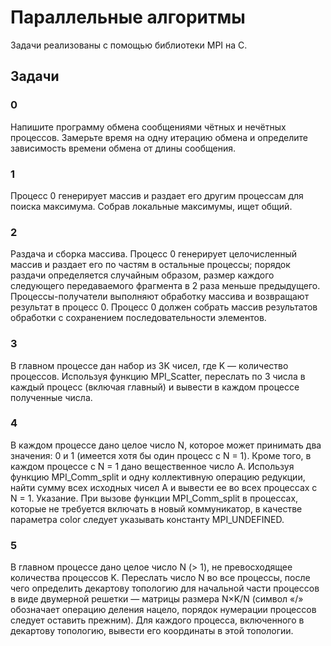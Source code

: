 # Параллельные алгоритмы

Задачи реализованы с помощью библиотеки MPI на C.

## Задачи

### 0

Напишите программу обмена сообщениями чётных и нечётных процессов. Замерьте время на одну итерацию обмена и определите зависимость времени обмена от длины сообщения.

### 1

Процесс 0 генерирует массив и раздает его другим процессам для поиска максимума. Собрав локальные максимумы, ищет общий.

### 2

Раздача и сборка массива. Процесс 0 генерирует целочисленный массив
и раздает его по частям в остальные процессы; порядок раздачи определяется
случайным образом, размер каждого следующего передаваемого фрагмента в 2
раза меньше предыдущего. Процессы-получатели выполняют обработку
массива и возвращают результат в процесс 0. Процесс 0 должен собрать массив
результатов обработки с сохранением последовательности элементов.

### 3

В главном процессе дан набор из 3K чисел, где K — количество
процессов. Используя функцию MPI_Scatter, переслать по 3 числа в каждый
процесс (включая главный) и вывести в каждом процессе полученные числа.

### 4

В каждом процессе дано целое число N, которое может принимать два
значения: 0 и 1 (имеется хотя бы один процесс с N = 1). Кроме того, в каждом
процессе с N = 1 дано вещественное число A. Используя функцию
MPI_Comm_split и одну коллективную операцию редукции, найти сумму всех
исходных чисел A и вывести ее во всех процессах с N = 1.
Указание. При вызове функции MPI_Comm_split в процессах, которые не
требуется включать в новый коммуникатор, в качестве параметра color следует
указывать константу MPI_UNDEFINED.

### 5

В главном процессе дано целое число N (> 1), не превосходящее
количества процессов K. Переслать число N во все процессы, после чего
определить декартову топологию для начальной части процессов в виде
двумерной решетки — матрицы размера N×K/N (символ «/» обозначает
операцию деления нацело, порядок нумерации процессов следует оставить
прежним). Для каждого процесса, включенного в декартову топологию, вывести
его координаты в этой топологии.
